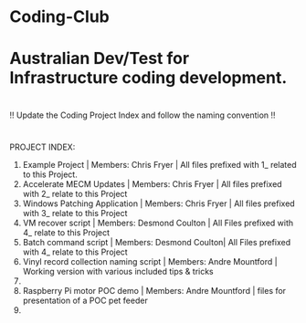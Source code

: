 # Coding-Club
# Australian Dev/Test for Infrastructure coding development.
# 
!! Update the Coding Project Index and follow the naming convention !!
#
PROJECT INDEX:

1. Example Project | Members: Chris Fryer | All files prefixed with 1_ related to this Project.
2. Accelerate MECM Updates | Members: Chris Fryer | All files prefixed with 2_ relate to this Project
3. Windows Patching Application | Members: Chris Fryer | All files prefixed with 3_ relate to this Project
4. VM recover script | Members: Desmond Coulton | All Files prefixed with 4_ relate to this Project
5. Batch command script | Members: Desmond Coulton| All Files prefixed with 4_ relate to this Project
6. Vinyl record collection naming script | Members: Andre Mountford | Working version with various included tips & tricks
7. 
8. Raspberry Pi motor POC demo | Members: Andre Mountford | files for presentation of a POC pet feeder
9. 
